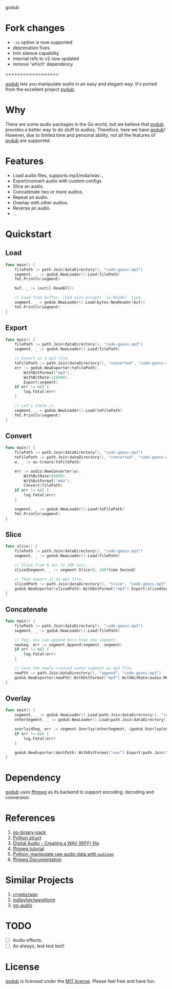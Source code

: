 godub
# Fork changes
- `-ss` option is now supported
- deprecation fixes
- trim silence capability
- internal refs to v2 now updated
- remove 'which' dependency

==================

[godub](https://github.com/iFaceless) lets you manipulate audio in an easy and elegant way. It's ported from the excellent project [pydub](https://github.com/jiaaro/pydub).

# Why

There are some audio packages in the Go world, but we believe that [pydub](https://github.com/jiaaro/pydub) provides a better way to do stuff to audios. Therefore, here we have [godub](https://github.com/iFaceless)! However, due to limited time and personal ability, not all the features of [pydub](https://github.com/jiaaro/pydub) are supported.

# Features

- Load audio files, supports mp3/m4a/wav...
- Export/convert audio with custom configs.
- Slice an audio.
- Concatenate two or more audios.
- Repeat an audio.
- Overlay with other audios.
- Reverse an audio.
- ...

# Quickstart

## Load

```go
func main() {
	filePath := path.Join(dataDirectory(), "code-geass.mp3")
	segment, _ := godub.NewLoader().Load(filePath)
	fmt.Println(segment)

	buf, _ := ioutil.ReadAll()

	// Load from buffer, load also accepts `io.Reader` type.
	segment, _ = godub.NewLoader().Load(bytes.NewReader(buf))
	fmt.Println(segment)
}
```

## Export

```go
func main() {
	filePath := path.Join(dataDirectory(), "code-geass.mp3")
	segment, _ := godub.NewLoader().Load(filePath)

	// Export as a mp3 file.
	toFilePath := path.Join(dataDirectory(), "converted", "code-geass.mp3")
	err := godub.NewExporter(toFilePath).
		WithDstFormat("mp3").
		WithBitRate(128000).
		Export(segment)
	if err != nil {
		log.Fatal(err)
	}

	// Let's check it.
	segment, _ = godub.NewLoader().Load(toFilePath)
	fmt.Println(segment)
}
```

## Convert

```go
func main() {
	filePath := path.Join(dataDirectory(), "code-geass.mp3")
	toFilePath := path.Join(dataDirectory(), "converted", "code-geass.m4a")
	w, _ := os.Create(toFilePath)

	err := audio.NewConverter(w).
		WithBitRate(64000).
		WithDstFormat("m4a").
		Convert(filePath)
	if err != nil {
		log.Fatal(err)
	}

	segment, _ := godub.NewLoader().Load(toFilePath)
	fmt.Println(segment)
}
```

## Slice

```go
func slice() {
	filePath := path.Join(dataDirectory(), "code-geass.mp3")
	segment, _ := godub.NewLoader().Load(filePath)

	// Slice from 0 sec to 100 secs.
	slicedSegment, _ := segment.Slice(0, 100*time.Second)

	// Then export it as mp3 file.
	slicedPath := path.Join(dataDirectory(), "slice", "code-geass.mp3")
	godub.NewExporter(slicedPath).WithDstFormat("mp3").Export(slicedSegment)
}
```

## Concatenate

```go
func main() {
	filePath := path.Join(dataDirectory(), "code-geass.mp3")
	segment, _ := godub.NewLoader().Load(filePath)

	// Yep, you can append more than one segment.
	newSeg, err := segment.Append(segment, segment)
	if err != nil {
		log.Fatal(err)
	}

	// Save the newly created audio segment as mp3 file.
	newPth := path.Join(dataDirectory(), "append", "code-geass.mp3")
	godub.NewExporter(newPth).WithDstFormat("mp3").WithBitRate(audio.MP3BitRatePerfect).Export(newSeg)
}
```

## Overlay

```go
func main() {
	segment, _ := godub.NewLoader().Load(path.Join(dataDirectory(), "code-geass.mp3"))
	otherSegment, _ := godub.NewLoader().Load(path.Join(dataDirectory(), "ring.mp3"))

	overlaidSeg, err := segment.Overlay(otherSegment, &godub.OverlayConfig{LoopToEnd: true})
	if err != nil {
		log.Fatal(err)
	}

	godub.NewExporter(destPath).WithDstFormat("wav").Export(path.Join(tmpDataDirectory(), "overlay-ring.wav"))
}
```

# Dependency

[godub](https://github.com/iFaceless/godub)  uses [ffmpeg](https://ffmpeg.org/ffmpeg.html) as its backend to support encoding, decoding and conversion.

# References
1. [go-binary-pack](https://github.com/roman-kachanovsky/go-binary-pack)
1. [Python struct](https://docs.python.org/3/library/struct.html)
1. [Digital Audio - Creating a WAV (RIFF) file](http://www.topherlee.com/software/pcm-tut-wavformat.html)
1. [ffmpeg tutorial](http://keycorner.org/pub/text/doc/ffmpeg-tutorial.htm)
1. [Python: manipulate raw audio data with `audioop`](https://docs.python.org/2/library/audioop.html)
1. [ffmpeg Documentation](https://ffmpeg.org/ffmpeg.html)

# Similar Projects
1. [cryptix/wav](https://github.com/cryptix/wav)
1. [mdlayher/waveform](https://github.com/mdlayher/waveform)
1. [go-audio](https://github.com/go-audio)

# TODO
- [ ] Audio effects.
- [ ] As always, test test test!

# License

[godub](https://github.com/iFaceless/godub) is licensed under the [MIT license](./LICENSE.md). Please feel free and have fun.
